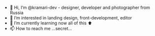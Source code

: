 - 👋 Hi, I’m @kramari-dev - designer, developer and photographer from Russia
- 👀 I’m interested in landing design, front-development, editor
- 🌱 I’m currently learning now all of this ⬆
- 📫 How to reach me ...secret...

<!---
kramari-dev/kramari-dev is a ✨ special ✨ repository because its `README.md` (this file) appears on your GitHub profile.
You can click the Preview link to take a look at your changes.
--->
